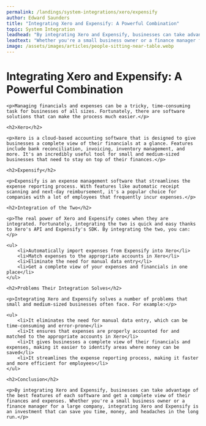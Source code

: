 ```yaml
---
permalink: /landings/system-integrations/xero/expensify
author: Edward Saunders
title: "Integrating Xero and Expensify: A Powerful Combination"
topic: System Integration
leadhead: "By integrating Xero and Expensify, businesses can take advantage of the best features of each software and get a complete view of their finances and expenses"
leadtext: "Whether you're a small business owner or a finance manager for a large company, integrating Xero and Expensify is an investment that can save you time, money, and headaches in the long run."
image: /assets/images/articles/people-sitting-near-table.webp
---
```

<div class="arttext">	<h1>Integrating Xero and Expensify: A Powerful Combination</h1>
	
	<p>Managing financials and expenses can be a tricky, time-consuming task for businesses of all sizes. Fortunately, there are software solutions that can make the process much easier.</p>
	
	<h2>Xero</h2>
	
	<p>Xero is a cloud-based accounting software that is designed to give businesses a complete view of their financials at a glance. Features include bank reconciliation, invoicing, inventory management, and more. It's an incredibly useful tool for small and medium-sized businesses that need to stay on top of their finances.</p>
	
	<h2>Expensify</h2>
	
	<p>Expensify is an expense management software that streamlines the expense reporting process. With features like automatic receipt scanning and next-day reimbursement, it's a popular choice for companies with a lot of employees that frequently incur expenses.</p>
	
	<h2>Integration of the Two</h2>
	
	<p>The real power of Xero and Expensify comes when they are integrated. Fortunately, integrating the two is quick and easy thanks to Xero's API and Expensify's SDK. By integrating the two, you can:</p>
	
	<ul>
		<li>Automatically import expenses from Expensify into Xero</li>
		<li>Match expenses to the appropriate accounts in Xero</li>
		<li>Eliminate the need for manual data entry</li>
		<li>Get a complete view of your expenses and financials in one place</li>
	</ul>
	
	<h2>Problems Their Integration Solves</h2>
	
	<p>Integrating Xero and Expensify solves a number of problems that small and medium-sized businesses often face. For example:</p>
	
	<ul>
		<li>It eliminates the need for manual data entry, which can be time-consuming and error-prone</li>
		<li>It ensures that expenses are properly accounted for and matched to the appropriate accounts in Xero</li>
		<li>It gives businesses a complete view of their financials and expenses, making it easier to identify areas where money can be saved</li>
		<li>It streamlines the expense reporting process, making it faster and more efficient for employees</li>
	</ul>
	
	<h2>Conclusion</h2>
	
	<p>By integrating Xero and Expensify, businesses can take advantage of the best features of each software and get a complete view of their finances and expenses. Whether you're a small business owner or a finance manager for a large company, integrating Xero and Expensify is an investment that can save you time, money, and headaches in the long run.</p>
</div>